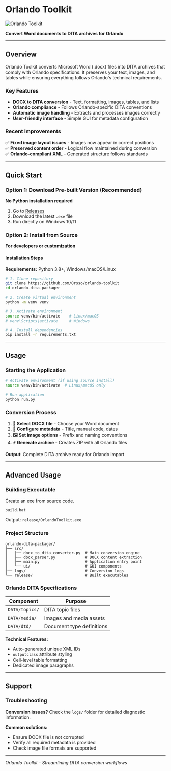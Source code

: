 # Orlando Toolkit

![Orlando Toolkit](https://github.com/user-attachments/assets/15f610f5-52c0-43c3-93fc-37ae5be11d13)

**Convert Word documents to DITA archives for Orlando**

---

## Overview

Orlando Toolkit converts Microsoft Word (.docx) files into DITA archives that comply with Orlando specifications. It preserves your text, images, and tables while ensuring everything follows Orlando's technical requirements.

### Key Features

- **DOCX to DITA conversion** - Text, formatting, images, tables, and lists
- **Orlando compliance** - Follows Orlando-specific DITA conventions  
- **Automatic image handling** - Extracts and processes images correctly
- **User-friendly interface** - Simple GUI for metadata configuration

### Recent Improvements

✅ **Fixed image layout issues** - Images now appear in correct positions  
✅ **Preserved content order** - Logical flow maintained during conversion  
✅ **Orlando-compliant XML** - Generated structure follows standards  

---

## Quick Start

### Option 1: Download Pre-built Version (Recommended)

**No Python installation required**

1. Go to [Releases](https://github.com/Orsso/orlando-toolkit/releases)
2. Download the latest `.exe` file
3. Run directly on Windows 10/11

### Option 2: Install from Source

**For developers or customization**

#### Installation Steps

**Requirements:** Python 3.8+, Windows/macOS/Linux

```bash
# 1. Clone repository
git clone https://github.com/Orsso/orlando-toolkit
cd orlando-dita-packager

# 2. Create virtual environment
python -m venv venv

# 3. Activate environment
source venv/bin/activate    # Linux/macOS
# venv\Scripts\activate     # Windows

# 4. Install dependencies
pip install -r requirements.txt
```

---

## Usage

### Starting the Application

```bash
# Activate environment (if using source install)
source venv/bin/activate  # Linux/macOS only

# Run application
python run.py
```

### Conversion Process

1. **📁 Select DOCX file** - Choose your Word document
2. **📝 Configure metadata** - Title, manual code, dates
3. **🖼️ Set image options** - Prefix and naming conventions
4. **⚡ Generate archive** - Creates ZIP with all Orlando files

**Output**: Complete DITA archive ready for Orlando import

---

## Advanced Usage

### Building Executable

Create an exe from source code.

```cmd
build.bat
```

Output: `release/OrlandoToolkit.exe`

### Project Structure

```
orlando-dita-packager/
├── src/
│   ├── docx_to_dita_converter.py  # Main conversion engine
│   ├── docx_parser.py             # DOCX content extraction
│   ├── main.py                    # Application entry point
│   └── ui/                        # GUI components
├── logs/                          # Conversion logs
└── release/                       # Built executables
```

### Orlando DITA Specifications

| Component | Purpose |
|-----------|---------|
| `DATA/topics/` | DITA topic files |
| `DATA/media/` | Images and media assets |
| `DATA/dtd/` | Document type definitions |

**Technical Features:**
- Auto-generated unique XML IDs
- `outputclass` attribute styling
- Cell-level table formatting
- Dedicated image paragraphs

---

## Support

### Troubleshooting

**Conversion issues?** Check the `logs/` folder for detailed diagnostic information.

**Common solutions:**
- Ensure DOCX file is not corrupted
- Verify all required metadata is provided
- Check image file formats are supported


---

*Orlando Toolkit - Streamlining DITA conversion workflows*

